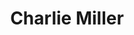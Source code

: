 ---
title: "Charlie Miller"
url: /edinburgh/charlie-miller-south-st-andrew-street/
shop: hairdresser
---